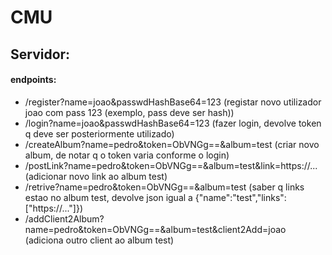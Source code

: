 # CMU

## Servidor:
#### endpoints:
- /register?name=joao&passwdHashBase64=123                            (registar novo utilizador joao com pass 123 (exemplo, pass deve ser hash))
- /login?name=joao&passwdHashBase64=123                               (fazer login, devolve token q deve ser posteriormente utilizado)
- /createAlbum?name=pedro&token=ObVNGg==&album=test                   (criar novo album, de notar q o token varia conforme o login)
- /postLink?name=pedro&token=ObVNGg==&album=test&link=https://...     (adicionar novo link ao album test)
- /retrive?name=pedro&token=ObVNGg==&album=test                       (saber q links estao no album test, devolve json igual a {"name":"test","links":["https://..."]})
- /addClient2Album?name=pedro&token=ObVNGg==&album=test&client2Add=joao (adiciona outro client ao album test)
